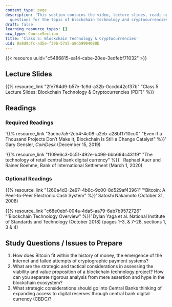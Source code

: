 ```yaml
---
content_type: page
description: 'This section contains the video, lecture slides, readi ngs, and study
  questions for the topic of blockchain technology and cryptocurrencies. '
draft: false
learning_resource_types: []
ocw_type: CourseSection
title: 'Class 5: Blockchain Technology & Cryptocurrencies'
uid: 0a8d9cfc-ad5e-f39b-57a5-a8db9904080b
---
```

{{< resource uuid="c5486815-ea14-cabe-20ee-3edfebf71032" >}}

## Lecture Slides 

{{% resource_link "2fe764d9-b57e-1c9d-a32b-0ccdd42cf37b" "Class 5 Lecture Slides: Blockchain Technology & Cryptocurrencies (PDF)" %}}

## Readings

### Required Readings

'{{% resource_link "3acbc7a5-2cb4-4c08-a2eb-a28bf1710cc0" "Even if a Thousand Projects Don’t Make It, Blockchain Is Still a Change Catalyst" %}}' Gary Gensler, *CoinDesk* (December 15, 2019)

'{{% resource_link "f109e6c3-0c51-492e-b499-bbb694c431f9" "The technology of retail central bank digital currency" %}}'  Raphael Auer and Rainer Boehme, Bank of International Settlement (March 1, 2020)

### Optional Readings

{{% resource_link "1260a4d3-2e97-4b6c-9c00-8d529af43961" "‘Bitcoin: A Peer-to-Peer Electronic Cash System" %}}’ Satoshi Nakamoto (October 31, 2008)

{{% resource_link "c68e0ebf-004a-4da5-aa79-6ab7b9572726" "‘Blockchain Technology Overview" %}}’ Dylan Yaga et al. National Institute of Standards and Technology (October 2018) (pages 1–3, & 7–28, sections 1, 3 & 4)

## Study Questions / Issues to Prepare

1. How does Bitcoin fit within the history of money, the emergence of the Internet and failed attempts of cryptographic payment systems?
2. What are the strategic and tactical considerations in assessing the viability and value proposition of a blockchain technology project? How can you separate rigorous analysis from mere assertion and hype in the blockchain ecosystem?
3. What strategic considerations should go into Central Banks thinking of expanding access to digital reserves through central bank digital currency (CBDC)?